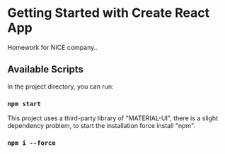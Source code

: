 # Getting Started with Create React App

Homework for NICE company..

## Available Scripts

In the project directory, you can run:

### `npm start`


This project uses a third-party library of  "MATERIAL-UI",  there is a slight dependency problem, to start the installation force install "npm". 

### `npm i --force` 